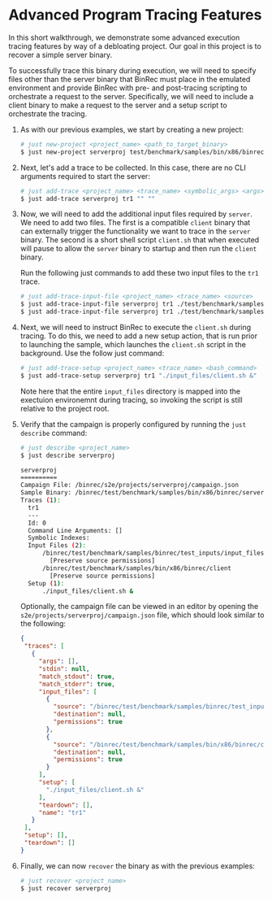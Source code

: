 # Advanced Program Tracing Features

In this short walkthrough, we demonstrate some advanced execution tracing features by way of a debloating project. Our goal in this project is to recover a simple server binary.

To successfully trace this binary during execution, we will need to specify files other than the server binary that BinRec must place in the emulated environment and provide BinRec with pre- and post-tracing scripting to orchestrate a request to the server. Specifically, we will need to include a client binary to make a request to the server and a setup script to orchestrate the tracing.

1. As with our previous examples, we start by creating a new project:

   ```bash
   # just new-project <project_name> <path_to_target_binary>
   $ just new-project serverproj test/benchmark/samples/bin/x86/binrec/server
   ```

2. Next, let's add a trace to be collected. In this case, there are no CLI arguments required to start the server:

   ```bash
   # just add-trace <project_name> <trace_name> <symbolic_args> <args>
   $ just add-trace serverproj tr1 "" ""
   ```

3. Now, we will need to add the additional input files required by `server`. We need to add two files. The first is a compatible `client` binary that can externally trigger the functionality we want to trace in the `server` binary. The second is a short shell script `client.sh` that when executed will pause to allow the `server` binary to startup and then run the `client` binary.

   Run the following just commands to add these two input files to the `tr1` trace.

   ```bash
   # just add-trace-input-file <project_name> <trace_name> <source>
   $ just add-trace-input-file serverproj tr1 ./test/benchmark/samples/bin/x86/binrec/client
   $ just add-trace-input-file serverproj tr1 ./test/benchmark/samples/binrec/test_inputs/input_files/client.sh
   ```

4. Next, we will need to instruct BinRec to execute the `client.sh` during tracing. To do this, we need to add a new setup action, that is run prior to launching the sample, which launches the `client.sh` script in the background. Use the follow just command:

   ```bash
   # just add-trace-setup <project_name> <trace_name> <bash_command>
   $ just add-trace-setup serverproj tr1 "./input_files/client.sh &"
   ```

   Note here that the entire `input_files` directory is mapped into the exectuion environemnt during tracing, so invoking the script is still relative to the project root.

5. Verify that the campaign is properly configured by running the `just describe` command:

   ```bash
   # just describe <project_name>
   $ just describe serverproj

   serverproj
   ==========
   Campaign File: /binrec/s2e/projects/serverproj/campaign.json
   Sample Binary: /binrec/test/benchmark/samples/bin/x86/binrec/server
   Traces (1):
     tr1
     ---
     Id: 0
     Command Line Arguments: []
     Symbolic Indexes:
     Input Files (2):
         /binrec/test/benchmark/samples/binrec/test_inputs/input_files/client.sh
           [Preserve source permissions]
         /binrec/test/benchmark/samples/bin/x86/binrec/client
           [Preserve source permissions]
     Setup (1):
         ./input_files/client.sh &
   ```

   Optionally, the campaign file can be viewed in an editor by opening the `s2e/projects/serverproj/campaign.json` file, which should look similar to the following:

    ```json
   {
     "traces": [
       {
         "args": [],
         "stdin": null,
         "match_stdout": true,
         "match_stderr": true,
         "input_files": [
           {
             "source": "/binrec/test/benchmark/samples/binrec/test_inputs/input_files/client.sh",
             "destination": null,
             "permissions": true
           },
           {
             "source": "/binrec/test/benchmark/samples/bin/x86/binrec/client",
             "destination": null,
             "permissions": true
           }
         ],
         "setup": [
           "./input_files/client.sh &"
         ],
         "teardown": [],
         "name": "tr1"
       }
     ],
     "setup": [],
     "teardown": []
   }
   ```

5. Finally, we can now `recover` the binary as with the previous examples:

   ```bash
   # just recover <project_name>
   $ just recover serverproj
   ```

